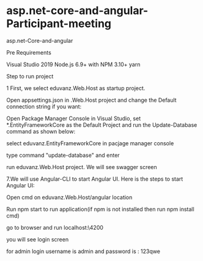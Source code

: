 # asp.net-core-and-angular-Participant-meeting

asp.net-Core-and-angular

Pre Requirements 

Visual Studio 2019 
Node.js 6.9+ with NPM 3.10+ 
yarn

Step to run project

1 First, we select eduvanz.Web.Host as startup project.

Open appsettings.json in .Web.Host project and change the Default connection string if you want:

Open Package Manager Console in Visual Studio, set *.EntityFrameworkCore as the Default Project and run the Update-Database command as shown below:

select eduvanz.EntityFrameworkCore in pacjage manager console

type command "update-database" and enter

run eduvanz.Web.Host project. We will see swagger screen

7.We will use Angular-CLI to start Angular UI. Here is the steps to start Angular UI:

Open cmd on eduvanz.Web.Host/angular location

Run npm start to run application(if npm is not installed then run npm install cmd)

go to browser and run localhost:\4200

you will see login screen

for admin login username is admin and password is : 123qwe
